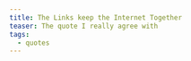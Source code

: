 ```yaml
---
title: The Links keep the Internet Together
teaser: The quote I really agree with
tags:
  - quotes
---
```

